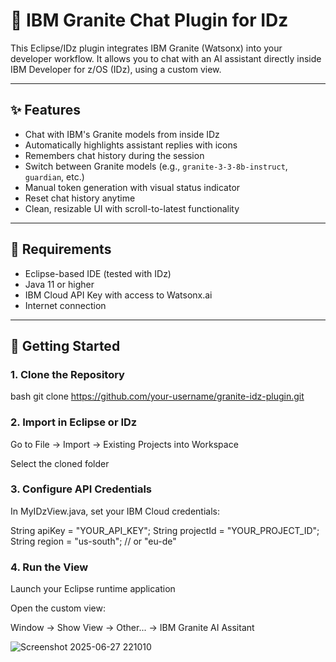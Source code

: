 # 🧠 IBM Granite Chat Plugin for IDz

This Eclipse/IDz plugin integrates IBM Granite (Watsonx) into your developer workflow. It allows you to chat with an AI assistant directly inside IBM Developer for z/OS (IDz), using a custom view.

---

## ✨ Features

- Chat with IBM's Granite models from inside IDz
- Automatically highlights assistant replies with icons
- Remembers chat history during the session
- Switch between Granite models (e.g., `granite-3-3-8b-instruct`, `guardian`, etc.)
- Manual token generation with visual status indicator
- Reset chat history anytime
- Clean, resizable UI with scroll-to-latest functionality

---

## 🔧 Requirements

- Eclipse-based IDE (tested with IDz)
- Java 11 or higher
- IBM Cloud API Key with access to Watsonx.ai
- Internet connection

---

## 🚀 Getting Started

### 1. Clone the Repository

bash
git clone https://github.com/your-username/granite-idz-plugin.git

### 2. Import in Eclipse or IDz
Go to File → Import → Existing Projects into Workspace

Select the cloned folder

### 3. Configure API Credentials
In MyIDzView.java, set your IBM Cloud credentials:


String apiKey = "YOUR_API_KEY";
String projectId = "YOUR_PROJECT_ID";
String region = "us-south"; // or "eu-de"


### 4. Run the View
Launch your Eclipse runtime application

Open the custom view:

Window → Show View → Other... → IBM Granite AI Assitant

![Screenshot 2025-06-27 221010](https://github.com/user-attachments/assets/732ca673-67cd-4570-93b6-4c9a3dd6324d)



